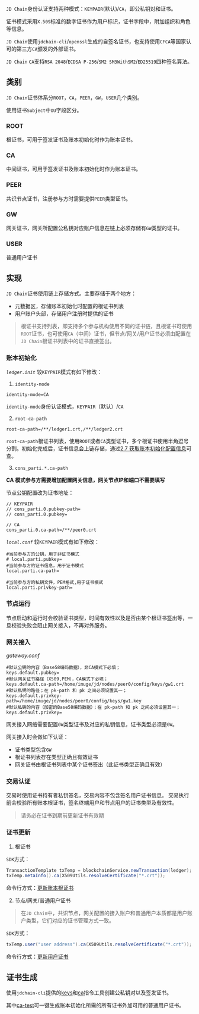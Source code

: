 `JD Chain`身份认证支持两种模式：`KEYPAIR`(默认)/`CA`，即公私钥对和证书。

证书模式采用`X.509`标准的数字证书作为用户标识，证书字段中，附加组织和角色等信息。

`JD Chain`使用`jdchain-cli`/`openssl`生成的自签名证书，也支持使用`CFCA`等国家认可的第三方`CA`颁发的外部证书。

`JD Chain` `CA`支持`RSA 2048`/`ECDSA P-256`/`SM2 SM3WithSM2`/`ED25519`四种签名算法。


## 类别

`JD Chain`证书体系分`ROOT`，`CA`，`PEER`，`GW`，`USER`几个类别。

使用证书`Subject`中`OU`字段区分。

### ROOT

根证书，可用于签发证书及账本初始化时作为账本证书。

### CA

中间证书，可用于签发证书及账本初始化时作为账本证书。

### PEER

共识节点证书，注册参与方时需要提供`PEER`类型证书。

### GW

网关证书，网关所配置公私钥对应账户信息在链上必须存储有`GW`类型的证书。

### USER

普通用户证书

## 实现

`JD Chain`证书使用链上存储方式。主要存储于两个地方：
- 元数据区，存储账本初始化时配置的根证书列表
- 用户账户头部，存储用户注册时提供的证书

> 根证书支持列表，即支持多个参与机构使用不同的证书链，且根证书可使用`ROOT`证书，也可使用`CA`（中间）证书，但节点/网关/用户证书必须由配置在`JD Chain`根证书列表中的证书直接签出。

### 账本初始化

*`ledger.init`*
较`KEYPAIR`模式有如下修改：

1. `identity-mode`
```properties
identity-mode=CA
```
`identity-mode`身份认证模式，`KEYPAIR`（默认）/`CA`

2. `root-ca-path`
```properties
root-ca-path=/**/ledger1.crt,/**/ledger2.crt
```
`root-ca-path`根证书列表，使用`ROOT`或者`CA`类型证书，多个根证书使用半角逗号分割。初始化完成后，证书信息会上链存储，通过[2.7 获取账本初始化配置信息](api.md#27-获取账本初始化配置信息)可查。

3. `cons_parti.*.ca-path`

**CA 模式参与方需要增加配置网关信息，网关节点IP和端口不需要填写**

节点公钥配置改为证书地址：

```properties
// KEYPAIR
// cons_parti.0.pubkey-path=
// cons_parti.0.pubkey=

// CA
cons_parti.0.ca-path=/**/peer0.crt
```

*`local.conf`*
较`KEYPAIR`模式有如下修改：
```properties
#当前参与方的公钥，用于非证书模式
# local.parti.pubkey=
#当前参与方的证书信息，用于证书模式
local.parti.ca-path=

#当前参与方的私钥文件，PEM格式,用于证书模式
local.parti.privkey-path=
```

### 节点运行

节点启动和运行时会校验证书类型，时间有效性以及是否由某个根证书签出等，一旦校验失败会阻止网关接入，不再对外服务。

### 网关接入

*gateway.conf*
```properties
#默认公钥的内容（Base58编码数据），非CA模式下必填；
keys.default.pubkey=
#默认网关证书路径（X509,PEM），CA模式下必填；
keys.default.ca-path=/home/imuge/jd/nodes/peer0/config/keys/gw1.crt
#默认私钥的路径；在 pk-path 和 pk 之间必须设置其一；
keys.default.privkey-path=/home/imuge/jd/nodes/peer0/config/keys/gw1.key
#默认私钥的内容（加密的Base58编码数据）；在 pk-path 和 pk 之间必须设置其一；
keys.default.privkey=
```

网关接入网络需要配置`GW`类型证书及对应的私钥信息，证书类型必须是`GW`。

网关接入时会做如下认证：
- 证书类型包含`GW`
- 根证书列表存在类型正确且有效证书
- 网关证书由根证书列表中某个证书签出（此证书类型正确且有效）

### 交易认证

交易时使用证书持有者私钥签名，交易内容不包含签名用户证书信息。
交易执行前会校验所有账本根证书，签名终端用户和节点用户的证书类型及有效性。

> 请务必在证书到期前更新证书有效期

### 证书更新

1. 根证书

`SDK`方式：
```java
TransactionTemplate txTemp = blockchainService.newTransaction(ledger);
txTemp.metaInfo().ca(X509Utils.resolveCertificate("*.crt"));
```

命令行方式：[更新账本根证书](cli/tx.md#更新账本根证书)

2. 节点/网关/普通用户证书

> 在`JD Chain`中，共识节点，网关配置的接入账户和普通用户本质都是用户账户类型，它们对应的证书管理方式一致。

`SDK`方式：

```java
txTemp.user("user address").ca(X509Utils.resolveCertificate("*.crt"));
```

命令行方式：[更新用户证书](cli/tx.md#更新用户证书)

## 证书生成

使用`jdchain-cli`提供的[keys](cli/keys.md)和[ca](cli/ca.md)指令工具创建公私钥对以及签发证书。

其中[ca-test](cli/ca.md#生成测试证书)可一键生成账本初始化所需的所有证书外加可用的普通用户证书。
